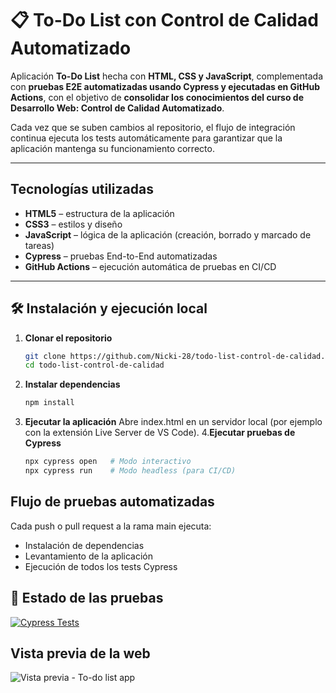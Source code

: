 # 📋 To-Do List con Control de Calidad Automatizado  

Aplicación **To-Do List** hecha con **HTML, CSS y JavaScript**, complementada con **pruebas E2E automatizadas usando Cypress y ejecutadas en GitHub Actions**, con el objetivo de **consolidar los conocimientos del curso de Desarrollo Web: Control de Calidad Automatizado**.  

Cada vez que se suben cambios al repositorio, el flujo de integración continua ejecuta los tests automáticamente para garantizar que la aplicación mantenga su funcionamiento correcto.  

---

## Tecnologías utilizadas  
- **HTML5** – estructura de la aplicación  
- **CSS3** – estilos y diseño  
- **JavaScript** – lógica de la aplicación (creación, borrado y marcado de tareas)  
- **Cypress** – pruebas End-to-End automatizadas  
- **GitHub Actions** – ejecución automática de pruebas en CI/CD  

---

## 🛠 Instalación y ejecución local  

1. **Clonar el repositorio**
   ```bash
   git clone https://github.com/Nicki-28/todo-list-control-de-calidad.git
   cd todo-list-control-de-calidad
2. **Instalar dependencias**
   ```bash
   npm install
3. **Ejecutar la aplicación**
   Abre index.html en un servidor local (por ejemplo con la extensión Live Server de VS Code).
4.**Ejecutar pruebas de Cypress**
   ```bash
   npx cypress open   # Modo interactivo
   npx cypress run    # Modo headless (para CI/CD)

## Flujo de pruebas automatizadas
Cada push o pull request a la rama main ejecuta:

- Instalación de dependencias
- Levantamiento de la aplicación
- Ejecución de todos los tests Cypress

## 📌 Estado de las pruebas 

[![Cypress Tests](https://github.com/Nicki-28/todo-list-control-de-calidad/actions/workflows/main.yml/badge.svg)](https://github.com/Nicki-28/todo-list-control-de-calidad/actions/workflows/main.yml)

## Vista previa de la web
![Vista previa - To-do list app](./todoList/images/vistaPrevia.png)

